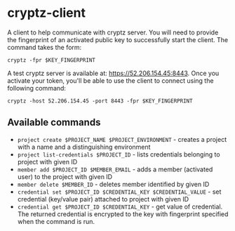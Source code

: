 cryptz-client
=============

A client to help communicate with cryptz server. You will need to provide the fingerprint of an activated public key to successfully start the client. The command takes the form:

`cryptz -fpr $KEY_FINGERPRINT`

A test cryptz server is available at: https://52.206.154.45:8443. Once you activate your token, you'll be able to use the client to connect using the following command:

`cryptz -host 52.206.154.45 -port 8443 -fpr $KEY_FINGERPRINT`

Available commands
------------------

* `project create $PROJECT_NAME $PROJECT_ENVIRONMENT` - creates a project with a name and a distinguishing environment
* `project list-credentials $PROJECT_ID` - lists credentials belonging to project with given ID
* `member add $PROJECT_ID $MEMBER_EMAIL` - adds a member (activated user) to the project with given ID
* `member delete $MEMBER_ID` - deletes member identified by given ID
* `credential set $PROJECT_ID $CREDENTIAL_KEY $CREDENTIAL_VALUE` - set credential (key/value pair) attached to project with given ID
* `credential get $PROJECT_ID $CREDENTIAL_KEY` - get value of credential. The returned credential is encrypted to the key with fingerprint specified when the command is run.


